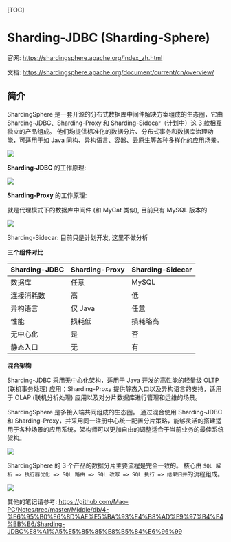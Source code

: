 [TOC]

# Sharding-JDBC (Sharding-Sphere)

官网: https://shardingsphere.apache.org/index_zh.html

文档: https://shardingsphere.apache.org/document/current/cn/overview/

## 简介

ShardingSphere 是一套开源的分布式数据库中间件解决方案组成的生态圈，它由 Sharding-JDBC、Sharding-Proxy 和 Sharding-Sidecar（计划中）这 3 款相互独立的产品组成。 他们均提供标准化的数据分片、分布式事务和数据库治理功能，可适用于如 Java 同构、异构语言、容器、云原生等各种多样化的应用场景。

![](https://shardingsphere.apache.org/document/current/img/shardingsphere-scope_cn.png)

**Sharding-JDBC** 的工作原理:

![](https://shardingsphere.apache.org/document/current/img/sharding-jdbc-brief.png)

**Sharding-Proxy** 的工作原理:

就是代理模式下的数据库中间件 (和 MyCat 类似), 目前只有 MySQL 版本的

![](https://shardingsphere.apache.org/document/current/img/sharding-proxy-brief_v2.png)

Sharding-Sidecar: 目前只是计划开发, 这里不做分析

**三个组件对比**

| Sharding-JDBC | Sharding-Proxy | Sharding-Sidecar |
| ------------- | -------------- | ---------------- |
| 数据库        | 任意           | MySQL            | MySQL |
| 连接消耗数    | 高             | 低               | 高 |
| 异构语言      | 仅 Java        | 任意             | 任意 |
| 性能          | 损耗低         | 损耗略高         | 损耗低 |
| 无中心化      | 是             | 否               | 是 |
| 静态入口      | 无             | 有               | 无 |

**混合架构**

Sharding-JDBC 采用无中心化架构，适用于 Java 开发的高性能的轻量级 OLTP (联机事务处理) 应用；Sharding-Proxy 提供静态入口以及异构语言的支持，适用于 OLAP (联机分析处理) 应用以及对分片数据库进行管理和运维的场景。

ShardingSphere 是多接入端共同组成的生态圈。 通过混合使用 Sharding-JDBC 和 Sharding-Proxy，并采用同一注册中心统一配置分片策略，能够灵活的搭建适用于各种场景的应用系统，架构师可以更加自由的调整适合于当前业务的最佳系统架构。

![](https://shardingsphere.apache.org/document/current/img/shardingsphere-hybrid.png)

ShardingSphere 的 3 个产品的数据分片主要流程是完全一致的。 核心由 `SQL 解析 => 执行器优化 => SQL 路由 => SQL 改写 => SQL 执行 => 结果归并`的流程组成。

![](https://shardingsphere.apache.org/document/current/img/sharding/sharding_architecture_cn.png)

其他的笔记请参考: https://github.com/Mao-PC/Notes/tree/master/Middle/db/4-%E6%95%B0%E6%8D%AE%E5%BA%93%E4%B8%AD%E9%97%B4%E4%BB%B6/Sharding-JDBC%E8%A1%A5%E5%85%85%E8%B5%84%E6%96%99
